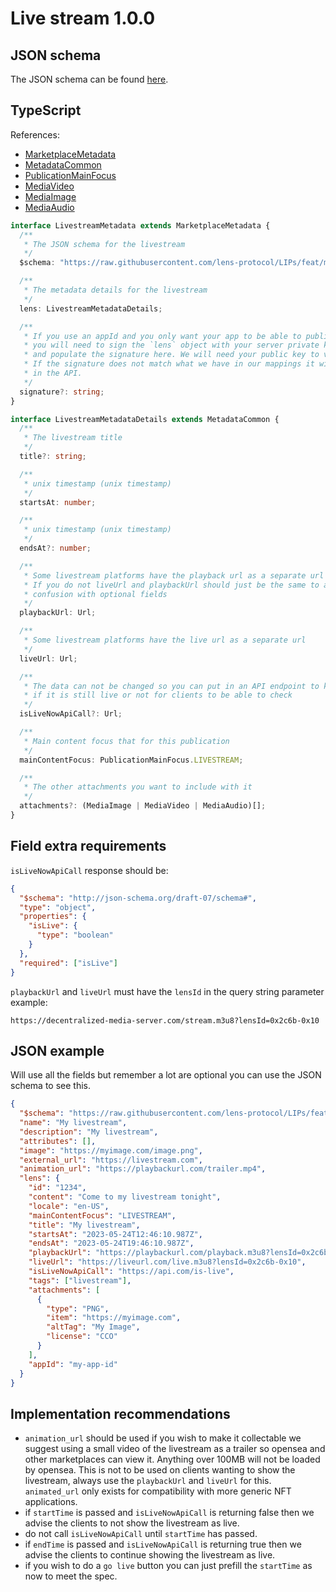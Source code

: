# Live stream 1.0.0

## JSON schema

The JSON schema can be found [here](./schema.json).

## TypeScript

References:

- [MarketplaceMetadata](../../shared-ts-interfaces/marketplace-metadata.ts)
- [MetadataCommon](../../shared-ts-interfaces/metadata-common.ts)
- [PublicationMainFocus](../../shared-ts-interfaces/publication-main-focus.ts)
- [MediaVideo](../../shared-ts-interfaces/media/media-video.ts)
- [MediaImage](../../shared-ts-interfaces/media/media-image.ts)
- [MediaAudio](../../shared-ts-interfaces/media/media-audio.ts)

```ts
interface LivestreamMetadata extends MarketplaceMetadata {
  /**
   * The JSON schema for the livestream
   */
  $schema: "https://raw.githubusercontent.com/lens-protocol/LIPs/feat/metadata-standards/lens-metadata-standards/publication/livestream/1.0.0/schema.json";

  /**
   * The metadata details for the livestream
   */
  lens: LivestreamMetadataDetails;

  /**
   * If you use an appId and you only want your app to be able to publish under it,
   * you will need to sign the `lens` object with your server private key
   * and populate the signature here. We will need your public key to verify this.
   * If the signature does not match what we have in our mappings it will not be surfaced
   * in the API.
   */
  signature?: string;
}

interface LivestreamMetadataDetails extends MetadataCommon {
  /**
   * The livestream title
   */
  title?: string;

  /**
   * unix timestamp (unix timestamp)
   */
  startsAt: number;

  /**
   * unix timestamp (unix timestamp)
   */
  endsAt?: number;

  /**
   * Some livestream platforms have the playback url as a separate url
   * If you do not liveUrl and playbackUrl should just be the same to avoid
   * confusion with optional fields
   */
  playbackUrl: Url;

  /**
   * Some livestream platforms have the live url as a separate url
   */
  liveUrl: Url;

  /**
   * The data can not be changed so you can put in an API endpoint to know
   * if it is still live or not for clients to be able to check
   */
  isLiveNowApiCall?: Url;

  /**
   * Main content focus that for this publication
   */
  mainContentFocus: PublicationMainFocus.LIVESTREAM;

  /**
   * The other attachments you want to include with it
   */
  attachments?: (MediaImage | MediaVideo | MediaAudio)[];
}
```

## Field extra requirements

`isLiveNowApiCall` response should be:

```json
{
  "$schema": "http://json-schema.org/draft-07/schema#",
  "type": "object",
  "properties": {
    "isLive": {
      "type": "boolean"
    }
  },
  "required": ["isLive"]
}
```

`playbackUrl` and `liveUrl` must have the `lensId` in the query string parameter example:

`https://decentralized-media-server.com/stream.m3u8?lensId=0x2c6b-0x10`

## JSON example

Will use all the fields but remember a lot are optional you can use the JSON schema to see this.

```json
{
  "$schema": "https://raw.githubusercontent.com/lens-protocol/LIPs/feat/metadata-standards/lens-metadata-standards/publication/livestream/1.0.0/schema.json",
  "name": "My livestream",
  "description": "My livestream",
  "attributes": [],
  "image": "https://myimage.com/image.png",
  "external_url": "https://livestream.com",
  "animation_url": "https://playbackurl.com/trailer.mp4",
  "lens": {
    "id": "1234",
    "content": "Come to my livestream tonight",
    "locale": "en-US",
    "mainContentFocus": "LIVESTREAM",
    "title": "My livestream",
    "startsAt": "2023-05-24T12:46:10.987Z",
    "endsAt": "2023-05-24T19:46:10.987Z",
    "playbackUrl": "https://playbackurl.com/playback.m3u8?lensId=0x2c6b-0x10",
    "liveUrl": "https://liveurl.com/live.m3u8?lensId=0x2c6b-0x10",
    "isLiveNowApiCall": "https://api.com/is-live",
    "tags": ["livestream"],
    "attachments": [
      {
        "type": "PNG",
        "item": "https://myimage.com",
        "altTag": "My Image",
        "license": "CCO"
      }
    ],
    "appId": "my-app-id"
  }
}
```

## Implementation recommendations

- `animation_url` should be used if you wish to make it collectable we suggest using a small video of the livestream as a trailer so opensea and other marketplaces can view it. Anything over 100MB will not be loaded by opensea. This is not to be used on clients wanting to show the livestream, always use the `playbackUrl` and `liveUrl` for this. `animated_url` only exists for compatibility with more generic NFT applications.
- if `startTime` is passed and `isLiveNowApiCall` is returning false then we advise the clients to not show the livestream as live.
- do not call `isLiveNowApiCall` until `startTime` has passed.
- if `endTime` is passed and `isLiveNowApiCall` is returning true then we advise the clients to continue showing the livestream as live.
- if you wish to do a `go live` button you can just prefill the `startTime` as now to meet the spec.
